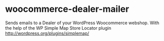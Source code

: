 woocommerce-dealer-mailer
=========================

Sends emails to a Dealer of your WordPress Woocommerce webshop. With the help of the WP Simple Map Store Locator plugin http://wordpress.org/plugins/simplemap/
